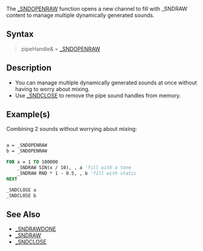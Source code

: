 The [_SNDOPENRAW](_SNDOPENRAW) function opens a new channel to fill with _SNDRAW content to manage multiple dynamically generated sounds.

## Syntax

> pipeHandle& = [_SNDOPENRAW](_SNDOPENRAW)

## Description

* You can manage multiple dynamically generated sounds at once without having to worry about mixing.
* Use [_SNDCLOSE](_SNDCLOSE) to remove the pipe sound handles from memory.

## Example(s)

Combining 2 sounds without worrying about mixing:

```vb

a = _SNDOPENRAW
b = _SNDOPENRAW

FOR x = 1 TO 100000
    _SNDRAW SIN(x / 10), , a 'fill with a tone
    _SNDRAW RND * 1 - 0.5, , b 'fill with static
NEXT

_SNDCLOSE a
_SNDCLOSE b 

```

## See Also

* [_SNDRAWDONE](_SNDRAWDONE)
* [_SNDRAW](_SNDRAW)
* [_SNDCLOSE](_SNDCLOSE)
